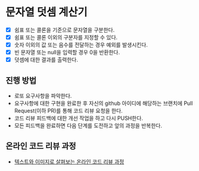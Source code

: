 # 문자열 덧셈 계산기
- [x] 쉼표 또는 콜론을 기준으로 문자열을 구분한다.
- [x] 쉼표 또는 콜론 이외의 구분자를 지정할 수 있다.
- [x] 숫자 이외의 값 또는 음수를 전달하는 경우 예외를 발생시킨다.
- [x] 빈 문자열 또는 null을 입력할 경우 0을 반환한다.
- [x] 덧셈에 대한 결과를 출력한다.

## 진행 방법
* 로또 요구사항을 파악한다.
* 요구사항에 대한 구현을 완료한 후 자신의 github 아이디에 해당하는 브랜치에 Pull Request(이하 PR)를 통해 코드 리뷰 요청을 한다.
* 코드 리뷰 피드백에 대한 개선 작업을 하고 다시 PUSH한다.
* 모든 피드백을 완료하면 다음 단계를 도전하고 앞의 과정을 반복한다.

## 온라인 코드 리뷰 과정
* [텍스트와 이미지로 살펴보는 온라인 코드 리뷰 과정](https://github.com/next-step/nextstep-docs/tree/master/codereview)